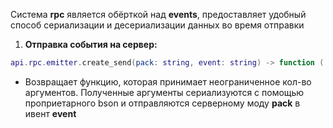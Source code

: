 Система **rpc** является обёрткой над **events**, предоставляет удобный способ сериализации и десериализации данных во время отправки

1. **Отправка события на сервер:**
```lua
api.rpc.emitter.create_send(pack: string, event: string) -> function (...)
```
   - Возвращает функцию, которая принимает неограниченное кол-во аргументов. Полученные аргументы сериализуются с помощью проприетарного bson и отправляются серверному моду **pack** в ивент **event**
